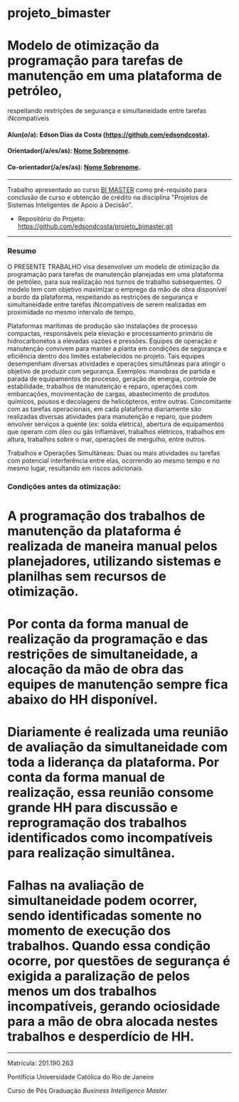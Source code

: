 # projeto_bimaster
# Modelo de otimização da programação para tarefas de manutenção em uma plataforma de petróleo, 
  respeitando restrições de segurança e simultaneidade entre tarefas iNcompatíveis 

#### Alun(o/a): Edson Dias da Costa (https://github.com/edsondcosta).

#### Orientador(/a/es/as): [Nome Sobrenome](https://github.com/link_do_github).
#### Co-orientador(/a/es/as): [Nome Sobrenome](https://github.com/link_do_github). <!-- caso não aplicável, remover esta linha -->

---

Trabalho apresentado ao curso [BI MASTER](https://ica.puc-rio.ai/bi-master) como pré-requisito para conclusão de curso e
obtenção de crédito na disciplina "Projetos de Sistemas Inteligentes de Apoio à Decisão".

- Repositório do Projeto: https://github.com/edsondcosta/projeto_bimaster.git
---

### Resumo

O PRESENTE TRABALHO visa desenvolver um modelo de otimização da programação para tarefas de manutenção planejadas em uma plataforma de petróleo, 
para sua realização nos turnos de trabalho subsequentes. O modelo tem com objetivo maximizar o emprego da mão de obra disponível a bordo da plataforma, 
respeitando as restrições de segurança e simultaneidade entre tarefas iNcompatíveis de serem realizadas em proximidade no mesmo intervalo de tempo.

Plataformas marítimas de produção são instalações de processo compactas, responsáveis pela elevação e processamento primário de hidrocarbonetos 
a elevadas vazões e pressões. 
Equipes de operação e manutenção convivem para manter a planta em condições de segurança e eficiência dentro dos limites estabelecidos no projeto. 
Tais equipes desempenham diversas atividades e operações simultâneas para atingir o objetivo de produzir com segurança. Exemplos: manobras de partida 
e parada de equipamentos de processo, geração de energia, controle de estabilidade, trabalhos de manutenção e reparo, operações com embarcações, 
movimentação de cargas, abastecimento de produtos químicos, pousos e decolagens de helicópteros, entre outras. 
Concomitante com as tarefas operacionais, em cada plataforma diariamente são realizadas diversas atividades para manutenção e reparo, que podem envolver 
serviços a quente (ex: solda elétrica), abertura de equipamentos que operam com óleo ou gás inflamável, trabalhos elétricos, trabalhos em altura, 
trabalhos sobre o mar, operações de mergulho, entre outros.

Trabalhos e Operações Simultâneas: Duas ou mais atividades ou tarefas com potencial interferência entre elas, ocorrendo ao mesmo tempo e no mesmo lugar, 
resultando em riscos adicionais.

### Condições antes da otimização:
   # A programação dos trabalhos de manutenção da plataforma é realizada de maneira manual pelos planejadores, utilizando sistemas e planilhas sem recursos de otimização. 
   # Por conta da forma manual de realização da programação e das restrições de simultaneidade, a alocação da mão de obra das equipes de manutenção sempre fica abaixo do HH disponível.
   # Diariamente é realizada uma reunião de avaliação da simultaneidade com toda a liderança da plataforma. Por conta da forma manual de realização, essa reunião consome grande HH para discussão e reprogramação dos trabalhos identificados como incompatíveis para realização simultânea.
   # Falhas na avaliação de simultaneidade podem ocorrer, sendo identificadas somente no momento de execução dos trabalhos. Quando essa condição ocorre, por questões de segurança é exigida a paralização de pelos menos um dos trabalhos incompatíveis, gerando ociosidade para a mão de obra alocada nestes trabalhos e desperdício de HH.


---

Matrícula: 201.190.263

Pontifícia Universidade Católica do Rio de Janeiro

Curso de Pós Graduação *Business Intelligence Master*
